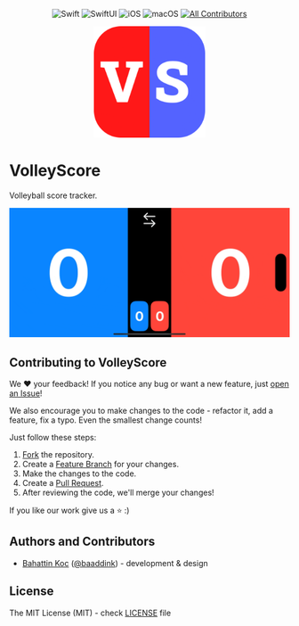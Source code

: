 <div align="center">

![Swift](https://img.shields.io/badge/Swift-v5-orange) ![SwiftUI](https://img.shields.io/badge/-SwiftUI-blue) ![iOS](https://img.shields.io/badge/iOS-17%2B-blueviolet) ![macOS](https://img.shields.io/badge/macOS-Sonoma-red) [![All Contributors](https://img.shields.io/badge/contributors-1-orange)](#Contributors)

</div>

<div align="center">
  <img src="https://github.com/bahattinkoc/VolleyScore/blob/main/Assets/iconCorner.png" alt="Volleyball score tracker" width="200" height="200">
</div>

# VolleyScore
Volleyball score tracker.

<div align="center">
  <img src="https://github.com/bahattinkoc/VolleyScore/blob/main/Assets/screen.gif" alt="Volleyball score tracker">
</div>

## Contributing to VolleyScore

We :heart: your feedback! If you notice any bug or want a new feature, just [open an Issue](https://github.com/bahattinkoc/VolleyScore/issues/new)!

We also encourage you to make changes to the code - refactor it, add a feature, fix a typo. Even the smallest change counts!

Just follow these steps:

1. [Fork](https://help.github.com/articles/fork-a-repo/) the repository.
2. Create a [Feature Branch](https://help.github.com/articles/creating-and-deleting-branches-within-your-repository/) for your changes.
3. Make the changes to the code.
4. Create a [Pull Request](https://help.github.com/articles/creating-a-pull-request/).
5. After reviewing the code, we'll merge your changes!

If you like our work give us a :star: :)

## Authors and Contributors

- [Bahattin Koc](https://github.com/bahattinkoc) ([@baaddink](https://twitter.com/baaddink)) - development & design

## License

The MIT License (MIT) - check [LICENSE](LICENSE) file

